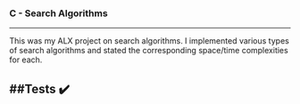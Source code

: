  ### C - Search Algorithms
 ---
 This was my ALX project on search algorithms. I implemented various types of search algorithms and stated the corresponding space/time complexities for each.
 
 ##Tests ✔️
 ---
